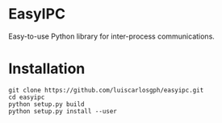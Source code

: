# EasyIPC
Easy-to-use Python library for inter-process communications.

# Installation
```
git clone https://github.com/luiscarlosgph/easyipc.git
cd easyipc
python setup.py build
python setup.py install --user
```
